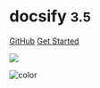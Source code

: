 
# docsify <small>3.5</small>

[GitHub](https://github.com/docsifyjs/docsify/)
[Get Started](#quick-start)

<!-- 背景图片 -->

![](_media/bg.png)

<!-- 背景色 -->

![color](#f0f0f0)